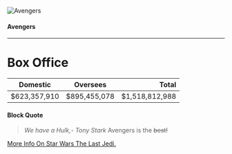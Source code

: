 ![Avengers](https://github.com/akshayjraju/Akshay-Class-work/blob/master/the_avengers.jpg)

#### Avengers
---
Box Office
===

| Domestic      | Oversees      | Total          |
| ------------- |:-------------:| -----:         |
| $623,357,910	|  $895,455,078 | $1,518,812,988 |

#### Block Quote
> _We have a  Hulk,- Tony Stark_
Avengers is the ~~best!~~

[More Info On Star Wars The Last Jedi.](README.md)

